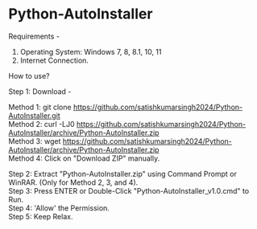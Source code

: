 # Python-AutoInstaller

Requirements -
1. Operating System: Windows 7, 8, 8.1, 10, 11
2. Internet Connection.

How to use?

Step 1: Download -

Method 1: git clone https://github.com/satishkumarsingh2024/Python-AutoInstaller.git    
Method 2: curl -LJ0 https://github.com/satishkumarsingh2024/Python-AutoInstaller/archive/Python-AutoInstaller.zip    
Method 3: wget https://github.com/satishkumarsingh2024/Python-AutoInstaller/archive/Python-AutoInstaller.zip    
Method 4: Click on "Download ZIP" manually.    

Step 2: Extract "Python-AutoInstaller.zip" using Command Prompt or WinRAR. (Only for Method 2, 3, and 4).    
Step 3: Press ENTER or Double-Click "Python-AutoInstaller_v1.0.cmd" to Run.    
Step 4: 'Allow' the Permission.    
Step 5: Keep Relax.    
